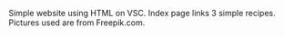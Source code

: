 Simple website using HTML on VSC. Index page links 3 simple recipes. Pictures used are from Freepik.com.
